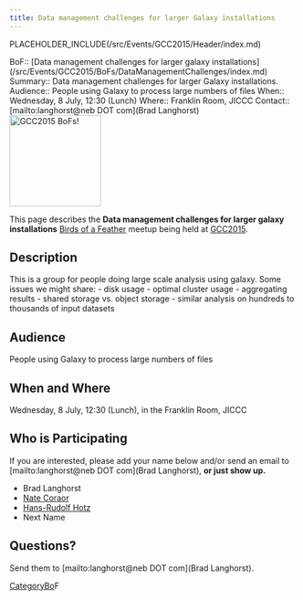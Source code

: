 ```yaml
---
title: Data management challenges for larger Galaxy installations
---
```

PLACEHOLDER_INCLUDE(/src/Events/GCC2015/Header/index.md)




<div class='dictbox'>
 BoF:: [Data management challenges for larger galaxy installations](/src/Events/GCC2015/BoFs/DataManagementChallenges/index.md)
 Summary:: Data management challenges for larger Galaxy installations.
 Audience:: People using Galaxy to process large numbers of files
 When:: Wednesday, 8 July, 12:30 (Lunch)
 Where:: Franklin Room, JICCC
 Contact:: [mailto:langhorst@neb DOT com](Brad Langhorst)
</div>

<div class='left'><a href='/src/Events/GCC2015/BoFs/index.md'><img src="/src/Images/Logos/GCC2015BoFs300.png" alt="GCC2015 BoFs!" width="160" /></a></div>

This page describes the **Data management challenges for larger galaxy installations** [Birds of a Feather](/src/Events/GCC2015/BoFs/index.md) meetup being held at [GCC2015](http://gcc2015.tsl.ac.uk/).

## Description

This is a group for people doing large scale analysis using galaxy. Some issues we might share: - disk usage - optimal cluster usage - aggregating results - shared storage vs. object storage - similar analysis on hundreds to thousands of input datasets

## Audience

People using Galaxy to process large numbers of files

## When and Where

Wednesday, 8 July, 12:30 (Lunch), in the Franklin Room, JICCC

## Who is Participating

If you are interested, please add your name below and/or send an email to [mailto:langhorst@neb DOT com](Brad Langhorst), **or just show up.**

* Brad Langhorst
* [Nate Coraor](/src/nate/index.md)
* [Hans-Rudolf Hotz](/src/HansrudolfHotz/index.md)
* Next Name

## Questions?

Send them to [mailto:langhorst@neb DOT com](Brad Langhorst).

[CategoryBo](/src/CategoryBo/index.md)F
